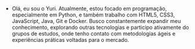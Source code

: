 - Olá, eu sou o Yuri. Atualmente, estou focado em programação, especialmente em Python, e também trabalho com HTML5, CSS3, JavaScript, Java, Git e Docker. Busco constantemente expandir meu conhecimento, explorando outras tecnologias e participo ativamente do grupos de estudos, onde tenho contato com metodologias ágeis e experiências práticas voltadas para o mercado.

<!---
yuriln/yuriln is a ✨ special ✨ repository because its `README.md` (this file) appears on your GitHub profile.
You can click the Preview link to take a look at your changes.
--->
